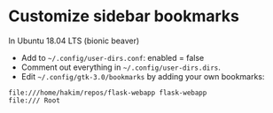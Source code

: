 # Customize sidebar bookmarks
In Ubuntu 18.04 LTS (bionic beaver)

- Add to `~/.config/user-dirs.conf`: enabled = false
- Comment out everything in `~/.config/user-dirs.dirs`.
- Edit `~/.config/gtk-3.0/bookmarks` by adding your own bookmarks:

```
file:///home/hakim/repos/flask-webapp flask-webapp
file:/// Root
```
